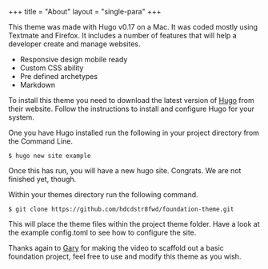 +++
title = "About"
layout = "single-para"
+++

This theme was made with Hugo v0.17 on a Mac. It was coded mostly using Textmate and Firefox. It includes a number of features that will help a developer create and manage websites. 

- Responsive design mobile ready
- Custom CSS ability
- Pre defined archetypes
- Markdown

To install this theme you need to download the latest version of [Hugo](https://gohugo.io) from their website. Follow the instructions to install and configure Hugo for your system. 

One you have Hugo installed run the following in your project directory from the Command Line. 

	$ hugo new site example 

Once this has run, you will have a new hugo site. Congrats. We are not finished yet, though. 

Within your themes directory run the following command. 

	$ git clone https://github.com/hdcdstr8fwd/foundation-theme.git

This will place the theme files within the project theme folder. Have a look at the example config.toml to see how to configure the site.

Thanks again to [Gary](https://www.youtube.com/channel/UCNUxl0ffgmbC_nK2rSmFTNg) for making the video to scaffold out a basic foundation project, feel free to use and modify this theme as you wish. 